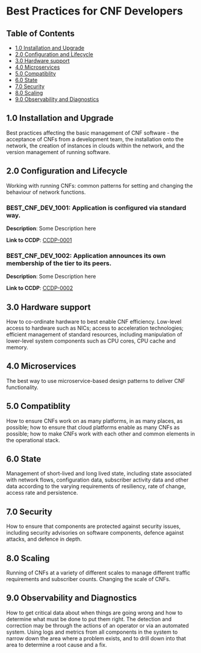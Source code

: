 # Best Practices for CNF Developers

## Table of Contents
* [1.0 Installation and Upgrade](#1.0)
* [2.0 Configuration and Lifecycle](#2.0)
* [3.0 Hardware support](#3.0)
* [4.0 Microservices](#4.0)
* [5.0 Compatiblity](#5.0)
* [6.0 State](#6.0)
* [7.0 Security](#7.0)
* [8.0 Scaling](#8.0)
* [9.0 Observability and Diagnostics](#9.0)

<a name="1.0"></a>
## 1.0 Installation and Upgrade

Best practices affecting the basic management of CNF software - the acceptance of CNFs from a development team, the installation onto the network, the creation of instances in clouds within the network, and the version management of running software.

<a name="2.0"></a>
## 2.0 Configuration and Lifecycle

Working with running CNFs: common patterns for setting and changing the behaviour of network functions.

### BEST_CNF_DEV_1001: Application is configured via standard way. 

**Description**: Some Description here

<!-- This is an example and therefore the link is broken. -->
<!-- markdown-link-check-disable-next-line -->
**Link to CCDP**: [CCDP-0001](../ccdps/xyz.md)

### BEST_CNF_DEV_1002: Application announces its own membership of the tier to its peers.

**Description**: Some Description here

<!-- This is an example and therefore the link is broken. -->
<!-- markdown-link-check-disable-next-line -->
**Link to CCDP**: [CCDP-0002](../ccdps/xyz.md)

<a name="3.0"></a>
## 3.0 Hardware support

How to co-ordinate hardware to best enable CNF efficiency.  Low-level access to hardware such as NICs; access to acceleration technologies; efficient management of standard resources, including manipulation of lower-level system components such as CPU cores, CPU cache and memory.

<a name="4.0"></a>
## 4.0 Microservices

The best way to use microservice-based design patterns to deliver CNF functionality.

<a name="5.0"></a>
## 5.0 Compatiblity

How to ensure CNFs work on as many platforms, in as many places, as possible; how to ensure that cloud platforms enable as many CNFs as possible; how to make CNFs work with each other and common elements in the operational stack.

<a name="6.0"></a>
## 6.0 State

Management of short-lived and long lived state, including state associated with network flows, configuration data, subscriber activity data and other data according to the varying requirements of resiliency, rate of change, access rate and persistence.

<a name="7.0"></a>
## 7.0 Security

How to ensure that components are protected against security issues, including security advisories on software components, defence against attacks, and defence in depth.

<a name="8.0"></a>
## 8.0 Scaling

Running of CNFs at a variety of different scales to manage different traffic requirements and subscriber counts.  Changing the scale of CNFs.

<a name="9.0"></a>
## 9.0 Observability and Diagnostics

How to get critical data about when things are going wrong and how to determine what must be done to put them right.  The detection and correction may be through the actions of an operator or via an automated system.  Using logs and metrics from all components in the system to narrow down the area where a problem exists, and to drill down into that area to determine a root cause and a fix.
